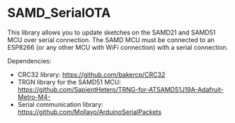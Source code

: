 # SAMD_SerialOTA
This library allows you to update sketches on the SAMD21 and SAMD51 MCU over serial connection. The SAMD MCU must be connected to an ESP8266 (or any other MCU with WiFi connection) with a serial connection.

Dependencies:
- CRC32 library: https://github.com/bakercp/CRC32
- TRGN library for the SAMD51 MCU: https://github.com/SapientHetero/TRNG-for-ATSAMD51J19A-Adafruit-Metro-M4-
- Serial communication library: https://github.com/Mollayo/ArduinoSerialPackets
